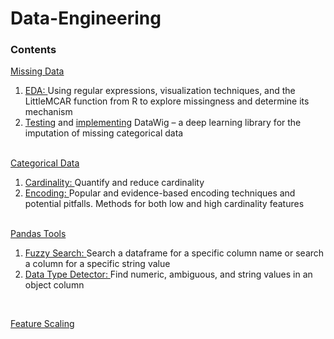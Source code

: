 # Data-Engineering

<h3>Contents</h3>

<a href="https://github.com/ioakeim-h/Data-Engineering/tree/main/Missing%20Data">Missing Data</a>
<ol>
  <li><a href="https://github.com/ioakeim-h/Data-Engineering/blob/main/Missing%20Data/Exploring%20Missing%20Data.ipynb">EDA: </a>Using regular expressions, visualization techniques, and the LittleMCAR function from R to explore missingness and determine its mechanism</li>
  <li><a href="https://github.com/ioakeim-h/Data-Engineering/blob/main/Missing%20Data/Deep%20Learning%20Imputation/Testing%20datawig%20.ipynb">Testing</a> and <a href="https://github.com/ioakeim-h/Data-Engineering/blob/main/Missing%20Data/Deep%20Learning%20Imputation/Deep%20Learning%20Imputation%20(datawig).ipynb">implementing</a> DataWig – a deep learning library for the imputation of missing categorical data</li>
</ol>
<br>
<a href="https://github.com/ioakeim-h/Data-Engineering/tree/main/Categorical%20Variables">Categorical Data</a>
<ol>
  <li><a href="https://github.com/ioakeim-h/Data-Engineering/blob/main/Categorical%20Variables/Quantifying%20and%20Reducing%20Cardinality.ipynb">Cardinality: </a>Quantify and reduce cardinality</li>
  <li><a href="https://github.com/ioakeim-h/Data-Engineering/blob/main/Categorical%20Variables/Encoding%20Categorical%20Variables.ipynb">Encoding: </a>Popular and evidence-based encoding techniques and potential pitfalls. Methods for both low and high cardinality features</li>
</ol>
<br>
<a href="https://github.com/ioakeim-h/Data-Engineering/tree/main/Pandas%20Tools">Pandas Tools</a>
<ol>
  <li><a href="https://github.com/ioakeim-h/Data-Engineering/blob/main/Pandas%20Tools/Fuzzy%20Search/column_value_search.py">Fuzzy Search: </a>Search a dataframe for a specific column name or search a column for a specific string value</li>
  <li><a href="https://github.com/ioakeim-h/Data-Engineering/blob/main/Pandas%20Tools/dtype%20Detector/dtype_detector.py">Data Type Detector: </a>Find numeric, ambiguous, and string values in an object column</li>
</ol>
<br>

<a href="https://github.com/ioakeim-h/Data-Engineering/blob/main/Feature%20Scaling/feature_scaling.ipynb">Feature Scaling</a>
